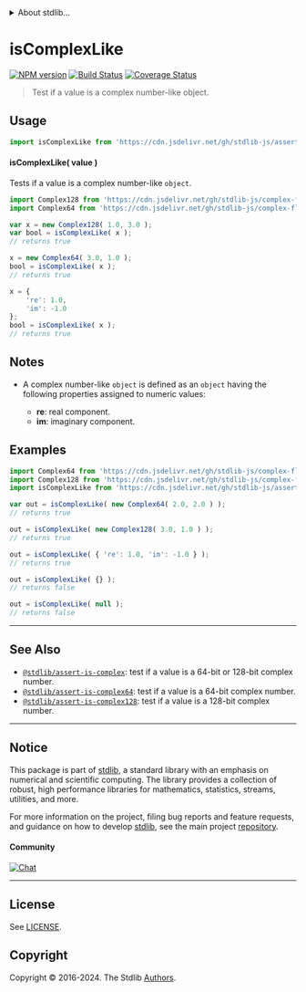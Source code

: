 <!--

@license Apache-2.0

Copyright (c) 2018 The Stdlib Authors.

Licensed under the Apache License, Version 2.0 (the "License");
you may not use this file except in compliance with the License.
You may obtain a copy of the License at

   http://www.apache.org/licenses/LICENSE-2.0

Unless required by applicable law or agreed to in writing, software
distributed under the License is distributed on an "AS IS" BASIS,
WITHOUT WARRANTIES OR CONDITIONS OF ANY KIND, either express or implied.
See the License for the specific language governing permissions and
limitations under the License.

-->


<details>
  <summary>
    About stdlib...
  </summary>
  <p>We believe in a future in which the web is a preferred environment for numerical computation. To help realize this future, we've built stdlib. stdlib is a standard library, with an emphasis on numerical and scientific computation, written in JavaScript (and C) for execution in browsers and in Node.js.</p>
  <p>The library is fully decomposable, being architected in such a way that you can swap out and mix and match APIs and functionality to cater to your exact preferences and use cases.</p>
  <p>When you use stdlib, you can be absolutely certain that you are using the most thorough, rigorous, well-written, studied, documented, tested, measured, and high-quality code out there.</p>
  <p>To join us in bringing numerical computing to the web, get started by checking us out on <a href="https://github.com/stdlib-js/stdlib">GitHub</a>, and please consider <a href="https://opencollective.com/stdlib">financially supporting stdlib</a>. We greatly appreciate your continued support!</p>
</details>

# isComplexLike

[![NPM version][npm-image]][npm-url] [![Build Status][test-image]][test-url] [![Coverage Status][coverage-image]][coverage-url] <!-- [![dependencies][dependencies-image]][dependencies-url] -->

> Test if a value is a complex number-like object.



<section class="usage">

## Usage

```javascript
import isComplexLike from 'https://cdn.jsdelivr.net/gh/stdlib-js/assert-is-complex-like@v0.2.0-deno/mod.js';
```

#### isComplexLike( value )

Tests if a value is a complex number-like `object`.

```javascript
import Complex128 from 'https://cdn.jsdelivr.net/gh/stdlib-js/complex-float64@deno/mod.js';
import Complex64 from 'https://cdn.jsdelivr.net/gh/stdlib-js/complex-float32@deno/mod.js';

var x = new Complex128( 1.0, 3.0 );
var bool = isComplexLike( x );
// returns true

x = new Complex64( 3.0, 1.0 );
bool = isComplexLike( x );
// returns true

x = {
    're': 1.0,
    'im': -1.0
};
bool = isComplexLike( x );
// returns true
```

</section>

<!-- /.usage -->

<section class="notes">
    
## Notes

-   A complex number-like `object` is defined as an `object` having the following properties assigned to numeric values:

    -   **re**: real component.
    -   **im**: imaginary component.

</section>

<!-- /.notes -->

<section class="examples">

## Examples

<!-- eslint no-undef: "error" -->

<!-- eslint-disable object-curly-newline, object-property-newline -->

```javascript
import Complex64 from 'https://cdn.jsdelivr.net/gh/stdlib-js/complex-float32@deno/mod.js';
import Complex128 from 'https://cdn.jsdelivr.net/gh/stdlib-js/complex-float64@deno/mod.js';
import isComplexLike from 'https://cdn.jsdelivr.net/gh/stdlib-js/assert-is-complex-like@v0.2.0-deno/mod.js';

var out = isComplexLike( new Complex64( 2.0, 2.0 ) );
// returns true

out = isComplexLike( new Complex128( 3.0, 1.0 ) );
// returns true

out = isComplexLike( { 're': 1.0, 'im': -1.0 } );
// returns true

out = isComplexLike( {} );
// returns false

out = isComplexLike( null );
// returns false
```

</section>

<!-- /.examples -->

<!-- Section for related `stdlib` packages. Do not manually edit this section, as it is automatically populated. -->

<section class="related">

* * *

## See Also

-   <span class="package-name">[`@stdlib/assert-is-complex`][@stdlib/assert/is-complex]</span><span class="delimiter">: </span><span class="description">test if a value is a 64-bit or 128-bit complex number.</span>
-   <span class="package-name">[`@stdlib/assert-is-complex64`][@stdlib/assert/is-complex64]</span><span class="delimiter">: </span><span class="description">test if a value is a 64-bit complex number.</span>
-   <span class="package-name">[`@stdlib/assert-is-complex128`][@stdlib/assert/is-complex128]</span><span class="delimiter">: </span><span class="description">test if a value is a 128-bit complex number.</span>

</section>

<!-- /.related -->

<!-- Section for all links. Make sure to keep an empty line after the `section` element and another before the `/section` close. -->


<section class="main-repo" >

* * *

## Notice

This package is part of [stdlib][stdlib], a standard library with an emphasis on numerical and scientific computing. The library provides a collection of robust, high performance libraries for mathematics, statistics, streams, utilities, and more.

For more information on the project, filing bug reports and feature requests, and guidance on how to develop [stdlib][stdlib], see the main project [repository][stdlib].

#### Community

[![Chat][chat-image]][chat-url]

---

## License

See [LICENSE][stdlib-license].


## Copyright

Copyright &copy; 2016-2024. The Stdlib [Authors][stdlib-authors].

</section>

<!-- /.stdlib -->

<!-- Section for all links. Make sure to keep an empty line after the `section` element and another before the `/section` close. -->

<section class="links">

[npm-image]: http://img.shields.io/npm/v/@stdlib/assert-is-complex-like.svg
[npm-url]: https://npmjs.org/package/@stdlib/assert-is-complex-like

[test-image]: https://github.com/stdlib-js/assert-is-complex-like/actions/workflows/test.yml/badge.svg?branch=v0.2.0
[test-url]: https://github.com/stdlib-js/assert-is-complex-like/actions/workflows/test.yml?query=branch:v0.2.0

[coverage-image]: https://img.shields.io/codecov/c/github/stdlib-js/assert-is-complex-like/main.svg
[coverage-url]: https://codecov.io/github/stdlib-js/assert-is-complex-like?branch=main

<!--

[dependencies-image]: https://img.shields.io/david/stdlib-js/assert-is-complex-like.svg
[dependencies-url]: https://david-dm.org/stdlib-js/assert-is-complex-like/main

-->

[chat-image]: https://img.shields.io/gitter/room/stdlib-js/stdlib.svg
[chat-url]: https://app.gitter.im/#/room/#stdlib-js_stdlib:gitter.im

[stdlib]: https://github.com/stdlib-js/stdlib

[stdlib-authors]: https://github.com/stdlib-js/stdlib/graphs/contributors

[umd]: https://github.com/umdjs/umd
[es-module]: https://developer.mozilla.org/en-US/docs/Web/JavaScript/Guide/Modules

[deno-url]: https://github.com/stdlib-js/assert-is-complex-like/tree/deno
[deno-readme]: https://github.com/stdlib-js/assert-is-complex-like/blob/deno/README.md
[umd-url]: https://github.com/stdlib-js/assert-is-complex-like/tree/umd
[umd-readme]: https://github.com/stdlib-js/assert-is-complex-like/blob/umd/README.md
[esm-url]: https://github.com/stdlib-js/assert-is-complex-like/tree/esm
[esm-readme]: https://github.com/stdlib-js/assert-is-complex-like/blob/esm/README.md
[branches-url]: https://github.com/stdlib-js/assert-is-complex-like/blob/main/branches.md

[stdlib-license]: https://raw.githubusercontent.com/stdlib-js/assert-is-complex-like/main/LICENSE

<!-- <related-links> -->

[@stdlib/assert/is-complex]: https://github.com/stdlib-js/assert-is-complex/tree/deno

[@stdlib/assert/is-complex64]: https://github.com/stdlib-js/assert-is-complex64/tree/deno

[@stdlib/assert/is-complex128]: https://github.com/stdlib-js/assert-is-complex128/tree/deno

<!-- </related-links> -->

</section>

<!-- /.links -->
